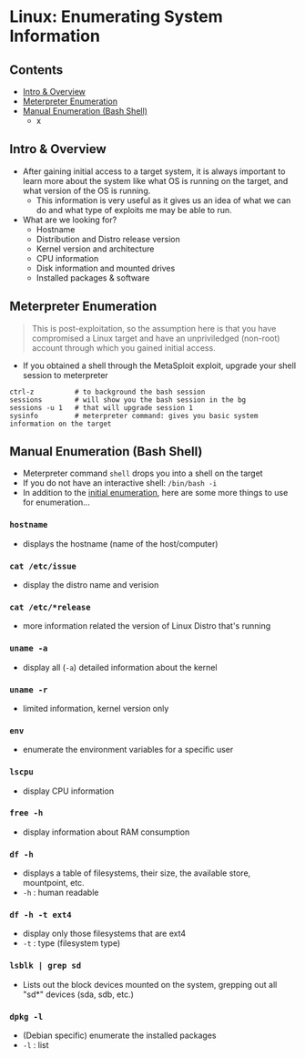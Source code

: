 # Linux: Enumerating System Information

## Contents
- [Intro & Overview](#intro--overview)
- [Meterpreter Enumeration](#meterpreter-enumeration)
- [Manual Enumeration (Bash Shell)](#manual-enumeration-bash-shell)
  - x

## Intro & Overview
- After gaining initial access to a target system, it is always important to learn more about the system like what OS is running on the target, and what version of the OS is running.
  - This information is very useful as it gives us an idea of what we can do and what type of exploits me may be able to run.
- What are we looking for?
  - Hostname
  - Distribution and Distro release version
  - Kernel version and architecture
  - CPU information
  - Disk information and mounted drives
  - Installed packages & software

## Meterpreter Enumeration
> This is post-exploitation, so the assumption here is that you have compromised a Linux target and have an unpriviledged (non-root) account through which you gained initial access.
- If you obtained a shell through the MetaSploit exploit, upgrade your shell session to meterpreter
```
ctrl-z          # to background the bash session
sessions        # will show you the bash session in the bg
sessions -u 1   # that will upgrade session 1
sysinfo         # meterpreter command: gives you basic system information on the target
```

## Manual Enumeration (Bash Shell)
- Meterpreter command `shell` drops you into a shell on the target
- If you do not have an interactive shell: `/bin/bash -i`
- In addition to the [initial enumeration](01_initial_enum.md#system-enumeration), here are some more things to use for enumeration...

### `hostname`
- displays the hostname (name of the host/computer)

### `cat /etc/issue`
- display the distro name and verision

### `cat /etc/*release`
- more information related the version of Linux Distro that's running

### `uname -a`
- display all (`-a`) detailed information about the kernel

### `uname -r`
- limited information, kernel version only

### `env`
- enumerate the environment variables for a specific user

### `lscpu`
- display CPU information

### `free -h`
- display information about RAM consumption

### `df -h`
- displays a table of filesystems, their size, the available store, mountpoint, etc.
- `-h` : human readable

### `df -h -t ext4`
- display only those filesystems that are ext4
- `-t` : type (filesystem type)

### `lsblk | grep sd`
- Lists out the block devices mounted on the system, grepping out all "sd*" devices (sda, sdb, etc.)

### `dpkg -l`
- (Debian specific) enumerate the installed packages
- `-l` : list
